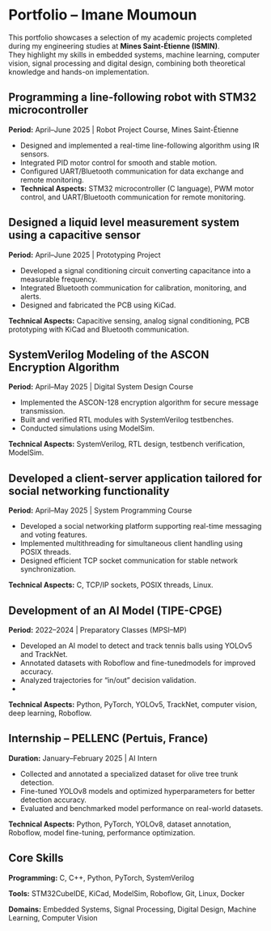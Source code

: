 # Portfolio – Imane Moumoun

This portfolio showcases a selection of my academic projects completed during my engineering studies at **Mines Saint-Étienne (ISMIN)**.  
They highlight my skills in embedded systems, machine learning, computer vision, signal processing and digital design, combining both theoretical knowledge and hands-on implementation.

## Programming a line-following robot with STM32 microcontroller

**Period:** April–June 2025 | Robot Project Course, Mines Saint-Étienne 

- Designed and implemented a real-time line-following algorithm using IR sensors.
- Integrated PID motor control for smooth and stable motion.
- Configured UART/Bluetooth communication for data exchange and remote monitoring.
- **Technical Aspects:** STM32 microcontroller (C language), PWM motor control, and UART/Bluetooth communication for remote monitoring.
  
## Designed a liquid level measurement system using a capacitive sensor
**Period:** April–June 2025 | Prototyping Project   

- Developed a signal conditioning circuit converting capacitance into a measurable frequency.
- Integrated Bluetooth communication for calibration, monitoring, and alerts.
- Designed and fabricated the PCB using KiCad.
  
**Technical Aspects:** Capacitive sensing, analog signal conditioning, PCB prototyping with KiCad and Bluetooth communication.  

## SystemVerilog Modeling of the ASCON Encryption Algorithm
**Period:** April–May 2025 | Digital System Design Course  

- Implemented the ASCON-128 encryption algorithm for secure message transmission.
- Built and verified RTL modules with SystemVerilog testbenches.
- Conducted simulations using ModelSim.
    
**Technical Aspects:** SystemVerilog, RTL design, testbench verification, ModelSim.
  
## Developed a client-server application tailored for social networking functionality
**Period:** April–May 2025 | System Programming Course  

- Developed a social networking platform supporting real-time messaging and voting features.
- Implemented multithreading for simultaneous client handling using POSIX threads.
- Designed efficient TCP socket communication for stable network synchronization.
  
**Technical Aspects:** C, TCP/IP sockets, POSIX threads, Linux.

## Development of an AI Model (TIPE-CPGE)
**Period:** 2022–2024 | Preparatory Classes (MPSI–MP)  

- Developed an AI model to detect and track tennis balls using YOLOv5 and TrackNet.
- Annotated datasets with Roboflow and fine-tunedmodels for improved accuracy.
- Analyzed trajectories for “in/out” decision validation.
- 
**Technical Aspects:** Python, PyTorch, YOLOv5, TrackNet, computer vision, deep learning, Roboflow.

## Internship – PELLENC (Pertuis, France)
**Duration:** January–February 2025 | AI Intern  

- Collected and annotated a specialized dataset for olive tree trunk detection.
- Fine-tuned YOLOv8 models and optimized hyperparameters for better detection accuracy.
- Evaluated and benchmarked model performance on real-world datasets.

**Technical Aspects:** Python, PyTorch, YOLOv8, dataset annotation, Roboflow, model fine-tuning, performance optimization.

## Core Skills  

**Programming:** C, C++, Python, PyTorch, SystemVerilog 

**Tools:** STM32CubeIDE, KiCad, ModelSim, Roboflow, Git, Linux, Docker  

**Domains:** Embedded Systems, Signal Processing, Digital Design, Machine Learning, Computer Vision

